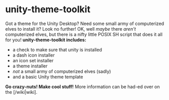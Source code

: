 # unity-theme-toolkit
Got a theme for the Unity Desktop? Need some small army of computerized elves to install it? Look no further!
OK, well *maybe* there *aren't* computerized elves, but there is a nifty little POSIX SH script that does it all for you!
**unity-theme-toolkit includes:**
- a check to make sure that unity is installed
- a dash icon installer
- an icon set installer
- a theme installer
- *not* a small army of computerized elves (sadly)
- and a basic Unity theme template

**Go crazy-nuts! Make cool stuff!**
More information can be had-ed over on the [/wiki|wiki].
